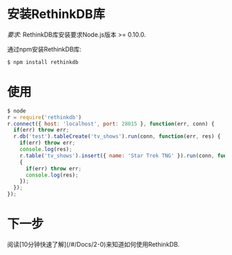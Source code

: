 # 安装RethinkDB库 #

_要求:_ RethinkDB库安装要求Node.js版本 >= 0.10.0.

通过npm安装RethinkDB库:

```bash
$ npm install rethinkdb
```

# 使用 #

```javascript
$ node
r = require('rethinkdb')
r.connect({ host: 'localhost', port: 28015 }, function(err, conn) {
  if(err) throw err;
  r.db('test').tableCreate('tv_shows').run(conn, function(err, res) {
    if(err) throw err;
    console.log(res);
    r.table('tv_shows').insert({ name: 'Star Trek TNG' }).run(conn, function(err, res)
    {
      if(err) throw err;
      console.log(res);
    });
  });
});
```

# 下一步 #

<div class="infobox ">
    <p>阅读[10分钟快速了解](/#/Docs/2-0)来知道如何使用RethinkDB.</p>
</div>